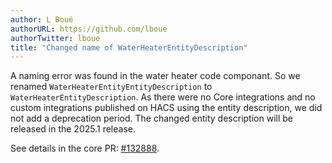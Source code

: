 ```yaml
---
author: L Boué
authorURL: https://github.com/lboue
authorTwitter: lboue
title: "Changed name of WaterHeaterEntityDescription"
---
```


A naming error was found in the water heater code componant. So we renamed `WaterHeaterEntityEntityDescription` to `WaterHeaterEntityDescription`.
As there were no Core integrations and no custom integrations published on HACS using the entity description, we did not add a deprecation period. The changed entity description will be released in the 2025.1 release.

See details in the core PR: [#132888](https://github.com/home-assistant/core/pull/132888).

